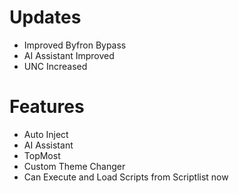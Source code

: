 # Updates
- Improved Byfron Bypass
- AI Assistant Improved
- UNC Increased

# Features
- Auto Inject
- AI Assistant
- TopMost
- Custom Theme Changer
- Can Execute and Load Scripts from Scriptlist now
